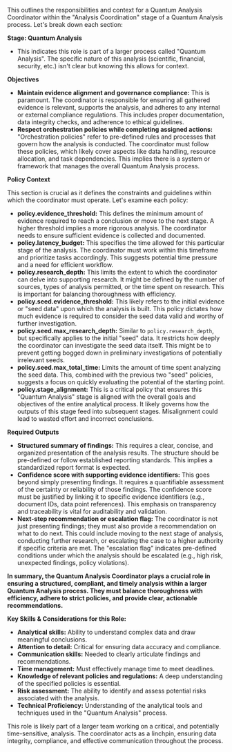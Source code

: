 This outlines the responsibilities and context for a Quantum Analysis Coordinator within the "Analysis Coordination" stage of a Quantum Analysis process. Let's break down each section:

**Stage: Quantum Analysis**

*   This indicates this role is part of a larger process called "Quantum Analysis". The specific nature of this analysis (scientific, financial, security, etc.) isn't clear but knowing this allows for context.

**Objectives**

*   **Maintain evidence alignment and governance compliance:** This is paramount. The coordinator is responsible for ensuring all gathered evidence is relevant, supports the analysis, and adheres to any internal or external compliance regulations.  This includes proper documentation, data integrity checks, and adherence to ethical guidelines.
*   **Respect orchestration policies while completing assigned actions:** "Orchestration policies" refer to pre-defined rules and processes that govern how the analysis is conducted.  The coordinator must follow these policies, which likely cover aspects like data handling, resource allocation, and task dependencies. This implies there is a system or framework that manages the overall Quantum Analysis process.

**Policy Context**

This section is crucial as it defines the constraints and guidelines within which the coordinator must operate. Let's examine each policy:

*   **policy.evidence_threshold:**  This defines the minimum amount of evidence required to reach a conclusion or move to the next stage. A higher threshold implies a more rigorous analysis.  The coordinator needs to ensure sufficient evidence is collected and documented.
*   **policy.latency_budget:** This specifies the time allowed for this particular stage of the analysis.  The coordinator must work within this timeframe and prioritize tasks accordingly.  This suggests potential time pressure and a need for efficient workflow.
*   **policy.research_depth:** This limits the extent to which the coordinator can delve into supporting research.  It might be defined by the number of sources, types of analysis permitted, or the time spent on research. This is important for balancing thoroughness with efficiency.
*   **policy.seed.evidence_threshold:** This likely refers to the initial evidence or "seed data" upon which the analysis is built.  This policy dictates how much evidence is required to consider the seed data valid and worthy of further investigation.
*   **policy.seed.max_research_depth:**  Similar to `policy.research_depth`, but specifically applies to the initial "seed" data. It restricts how deeply the coordinator can investigate the seed data itself. This might be to prevent getting bogged down in preliminary investigations of potentially irrelevant seeds.
*   **policy.seed.max_total_time:** Limits the amount of time spent analyzing the seed data.  This, combined with the previous two "seed" policies, suggests a focus on quickly evaluating the potential of the starting point.
*   **policy.stage_alignment:** This is a critical policy that ensures this "Quantum Analysis" stage is aligned with the overall goals and objectives of the entire analytical process. It likely governs how the outputs of this stage feed into subsequent stages. Misalignment could lead to wasted effort and incorrect conclusions.

**Required Outputs**

*   **Structured summary of findings:** This requires a clear, concise, and organized presentation of the analysis results.  The structure should be pre-defined or follow established reporting standards. This implies a standardized report format is expected.
*   **Confidence score with supporting evidence identifiers:**  This goes beyond simply presenting findings. It requires a quantifiable assessment of the certainty or reliability of those findings.  The confidence score must be justified by linking it to specific evidence identifiers (e.g., document IDs, data point references).  This emphasis on transparency and traceability is vital for auditability and validation.
*   **Next-step recommendation or escalation flag:** The coordinator is not just presenting findings; they must also provide a recommendation on what to do next.  This could include moving to the next stage of analysis, conducting further research, or escalating the case to a higher authority if specific criteria are met. The "escalation flag" indicates pre-defined conditions under which the analysis should be escalated (e.g., high risk, unexpected findings, policy violations).

**In summary, the Quantum Analysis Coordinator plays a crucial role in ensuring a structured, compliant, and timely analysis within a larger Quantum Analysis process. They must balance thoroughness with efficiency, adhere to strict policies, and provide clear, actionable recommendations.**

**Key Skills & Considerations for this Role:**

*   **Analytical skills:** Ability to understand complex data and draw meaningful conclusions.
*   **Attention to detail:**  Critical for ensuring data accuracy and compliance.
*   **Communication skills:**  Needed to clearly articulate findings and recommendations.
*   **Time management:**  Must effectively manage time to meet deadlines.
*   **Knowledge of relevant policies and regulations:**  A deep understanding of the specified policies is essential.
*   **Risk assessment:**  The ability to identify and assess potential risks associated with the analysis.
*   **Technical Proficiency:**  Understanding of the analytical tools and techniques used in the "Quantum Analysis" process.

This role is likely part of a larger team working on a critical, and potentially time-sensitive, analysis.  The coordinator acts as a linchpin, ensuring data integrity, compliance, and effective communication throughout the process.
